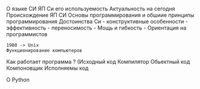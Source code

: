 О языке СИ
	ЯП Си его используемость Актуальность на сегодня 
	Происхождение ЯП СИ
	Основы программирования и обшиие принципы программирования
	Достоинства Си
	- конструктивные особенности
	- эффективность
	- переносимость
	- Мощь и гибкость
	- Ориентация на программистов
	
	1980 -> Unix
	Функционирование компьютеров

Как работает программа ? (Исходный код Компилятор Обьектный код Компоновщик Исполняемы код

О Python
